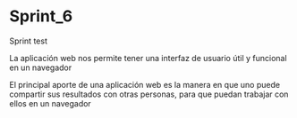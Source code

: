 # Sprint_6
Sprint test

La aplicación web nos permite tener una interfaz de usuario útil y funcional en un navegador

El principal aporte de una aplicación web es la manera en que uno puede compartir sus resultados con otras personas, para que puedan 
trabajar con ellos en un navegador
